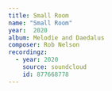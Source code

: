 ```yaml
---
title: Small Room
name: "Small Room"
year:  2020
album: Melodie and Daedalus
composer: Rob Nelson
recordingz:
  - year: 2020
    source: soundcloud
    id: 877668778
---
```

